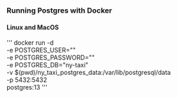 ### Running Postgres with Docker

#### Linux and MacOS

'''
docker run -d \
	-e POSTGRES_USER="" \
    -e POSTGRES_PASSWORD="" \
	-e POSTGRES_DB="ny-taxi" \
	-v $(pwd)/ny_taxi_postgres_data:/var/lib/postgresql/data \
    -p 5432:5432 \
	postgres:13
'''